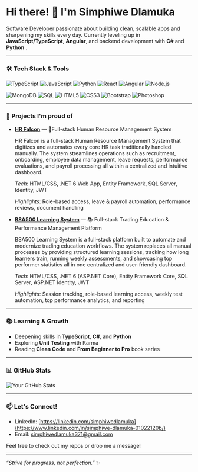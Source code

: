 # Hi there! 👋 I'm Simphiwe Dlamuka

Software Developer passionate about building clean, scalable apps and sharpening my skills every day. Currently leveling up in **JavaScript/TypeScript**, **Angular**, and backend development with **C#** and **Python** .

---

### 🛠️ Tech Stack & Tools
![TypeScript](https://img.shields.io/badge/TypeScript-3178C6?style=for-the-badge&logo=typescript&logoColor=white)
![JavaScript](https://img.shields.io/badge/JavaScript-F7DF1E?style=for-the-badge&logo=javascript&logoColor=black)
![Python](https://img.shields.io/badge/Python-3776AB?style=for-the-badge&logo=python&logoColor=white)
![React](https://img.shields.io/badge/React-61DAFB?style=for-the-badge&logo=react&logoColor=black)
![Angular](https://img.shields.io/badge/Angular-DD0031?style=for-the-badge&logo=angular&logoColor=white)
![Node.js](https://img.shields.io/badge/Node.js-339933?style=for-the-badge&logo=node.js&logoColor=white)

![MongoDB](https://img.shields.io/badge/MongoDB-47A248?style=for-the-badge&logo=mongodb&logoColor=white)
![SQL](https://img.shields.io/badge/SQL-003B57?style=for-the-badge&logo=sqlite&logoColor=white)
![HTML5](https://img.shields.io/badge/HTML5-E34F26?style=for-the-badge&logo=html5&logoColor=white)
![CSS3](https://img.shields.io/badge/CSS3-1572B6?style=for-the-badge&logo=css3&logoColor=white)
![Bootstrap](https://img.shields.io/badge/Bootstrap-563D7C?style=for-the-badge&logo=bootstrap&logoColor=white)
![Photoshop](https://img.shields.io/badge/Photoshop-31A8FF?style=for-the-badge&logo=adobephotoshop&logoColor=white)



---

### 🚀 Projects I'm proud of

- **[HR Falcon](https://github.com/yourusername/project-one)** — 🧾Full-stack Human Resource Management System

  HR Falcon is a full-stack Human Resource Management System that digitizes and automates every core HR task traditionally handled manually. The system streamlines operations such as recruitment, onboarding, employee data management, leave requests, performance evaluations, and payroll processing all within a centralized and intuitive dashboard.

  _Tech_: HTML/CSS, .NET 6 Web App, Entity Framework, SQL Server, Identity, JWT
  
  _Highlights_: Role-based access, leave & payroll automation, performance reviews, document handling

- **[ BSA500 Learning System](https://github.com/yourusername/project-two)** — 📚 Full-stack Trading Education & Performance Management Platform
  
  BSA500 Learning System is a full-stack platform built to automate and modernize trading education workflows. The system replaces all manual processes by providing structured learning sessions, tracking how long learners train, running weekly assessments, and showcasing top performer statistics all in one centralized and user-friendly dashboard.
  
  _Tech_: HTML/CSS, .NET 6 (ASP.NET Core), Entity Framework Core, SQL Server, ASP.NET Identity, JWT
  
  _Highlights_: Session tracking, role-based learning access, weekly test automation, top performance analytics, and reporting
---

### 📚 Learning & Growth

- Deepening skills in **TypeScript**, **C#**, and **Python**
- Exploring **Unit Testing** with Karma 
- Reading **Clean Code** and **From Beginner to Pro** book series

---

### 📊 GitHub Stats

![Your GitHub Stats](https://github-readme-stats.vercel.app/api?username=yourusername&show_icons=true&theme=tokyonight)

---

### 📫 Let's Connect!

- LinkedIn: [https://linkedin.com/simphiwedlamuka](https://www.linkedin.com/in/simphiwe-dlamuka-01022120b/)  
- Email: simphiwedlamuka371@gmail.com

Feel free to check out my repos or drop me a message!

---

*“Strive for progress, not perfection.”* ✨

